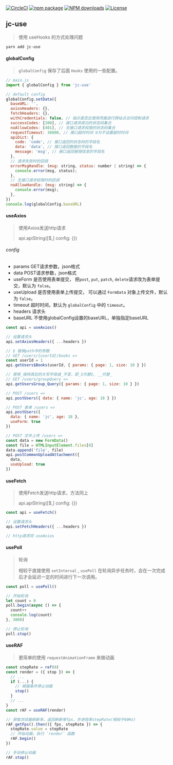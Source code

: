 [![CircleCI](https://circleci.com/gh/wwc89502/jc-use/tree/master.svg?style=svg)](https://circleci.com/gh/wwc89502/jc-use/tree/master) 
[![npm package](https://img.shields.io/npm/v/jc-use.svg?style=flat-square)](https://www.npmjs.com/package/jc-use) 
[![NPM downloads](http://img.shields.io/npm/dm/jc-use.svg?style=flat-square)](https://www.npmjs.com/package/jc-use) 
[![License](https://img.shields.io/npm/l/jc-use.svg)](https://www.npmjs.com/package/jc-use) 

## jc-use
> 使用 useHooks 的方式处理问题

```powershell
yarn add jc-use
```



#### globalConfig

> `globalConfig` 保存了后面 `Hooks` 使用的一些配置。

```js
// main.js
import { globalConfig } from 'jc-use'

// default config
globalConfig.setData({
  baseURL: '',
  axiosHeaders: {},
  fetchHeaders: {},
  withCredentials: false, // 指示是否应使用凭据进行跨站点访问控制请求
  successCodes: [200], // 接口请求成功的状态码集合
  noAllowCodes: [401], // 无接口请求权限的状态码集合
  requestTimeout: 30000, // 接口超时时间 0为不设置超时时间
  apiDict: {
    code: 'code', // 接口返回的状态码的字段名
    data: 'data', // 接口返回数据的字段名
    message: 'msg', // 接口返回报错信息的字段名
  },
  // 请求失败时的回调
  errorMsgHandle: (msg: string, status: number | string) => {
    console.error(msg, status);
  },
  // 无接口请求权限时的回调
  noAllowHandle: (msg: string) => {
    console.error(msg);
  },
})
console.log(globalConfig.baseURL)
```



#### useAxios

> 使用Axios发送http请求
>
> api.apiString([$,] config: {})

###### config 

- params GET请求参数，json格式
- data POST请求参数，json格式
- useForm 是否使用表单提交， 把`post`, `put`, `patch`, `delete`请求改为表单提交，默认为 `false`。
- useUpload 是否使用表单上传提交， 可以通过 `FormData` 对象上传文件，默认为 `false`。
- timeout 超时时间，默认为 `globalConfig` 中的 `timeout`。
- headers 请求头
- baseURL 不使用globalConfig设置的baseURL，单独指定baseURL

```js
const api = useAxios()

// 设置请求头
api.setAxiosHeaders({ ...headers })

// $ 替换path中的参数
// GET /users/{userId}/books =>
const userId = 1
api.getUsers$Books(userId, { params: { page: 1, size: 10 } })

// 使用_保持其后的大写字母或_不变，即_S代替S, __代替_
// GET /users/groupQuery =>
api.getUsersGroup_Query({ params: { page: 1, size: 10 } })

// POST /users =>
api.postUsers({ data: { name: 'jc', age: 18 } })

// POST 表单 /users =>
api.postUsers({
  data: { name: 'jc', age: 18 },
  useForm: true
})

// POST 文件上传 /users =>
const data = new FormData()
const file = HTMLInputElement.files[0]
data.append('file', file)
api.postCommonUploadAttachment({
  data,
  useUpload: true
})
```



#### useFetch

>使用Fetch发送http请求，方法同上
>
>api.apiString([$,] config: {})

```js
const api = useFetch()

// 设置请求头
api.setFetchHeaders({ ...headers })

// http请求同 useAxios
```



#### usePoll

> 轮询
>
> 相较于直接使用 `setInterval` , `usePoll` 在轮询异步任务时，会在一次完成后才会延迟一定的时间进行下一次调用。

```js
const poll = usePoll()

// 开始轮询
let count = 0
poll.begin(async () => {
  count++
  console.log(count)
}, 3000)

// 停止轮询
poll.stop()
```



#### useRAF

> 更简单的使用 `requestAnimationFrame` 来做动画
>

```js
const stepRate = ref(0)
const render = ({ stop }) => {
  // ...
  if (...) {
    // 根据条件停止动画
    stop()
  }
  // ...
}
const rAF = useRAF(render)

// 获取浏览器刷新率，返回刷新率fps、步进倍率stepRate(相较于60Hz)
rAF.getFps().then(({ fps, stepRate }) => {
  stepRate.value = stepRate
  // 开始动画，执行 `render` 函数
  rAF.begin()
})

// 手动停止动画
rAF.stop()
```
